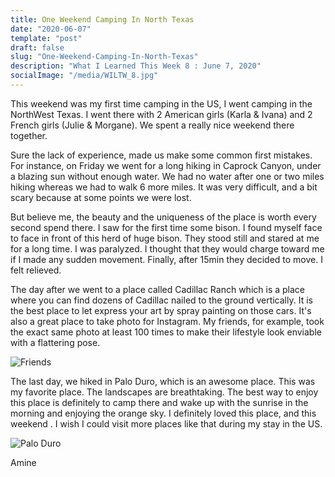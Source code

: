 ```yaml
---
title: One Weekend Camping In North Texas 
date: "2020-06-07"
template: "post"
draft: false
slug: "One-Weekend-Camping-In-North-Texas"
description: "What I Learned This Week 8 : June 7, 2020"
socialImage: "/media/WILTW_8.jpg"
---
```


This weekend was my first time camping in the US, I went camping in the NorthWest Texas.
I went there with 2 American girls (Karla & Ivana) and 2 French girls (Julie & Morgane).
We spent a really nice weekend there together.

Sure the lack of experience, made us make some common first mistakes.
For instance, on Friday we went for a long hiking in Caprock Canyon, under a blazing sun without enough water. We had no water after one or two miles hiking whereas we had to walk 6 more miles.
It was very difficult, and a bit scary because at some points we were lost. 

But believe me, the beauty and the uniqueness of the place is worth every second spend there.
I saw for the first time some bison. I found myself face to face in front of this herd of huge bison. They stood still and stared at me for a long time. I was paralyzed. I thought that they would charge toward me if I made any sudden movement.
Finally, after 15min they decided to move. I felt relieved.

The day after we went to a place called Cadillac Ranch which is a place where you can find dozens of Cadillac nailed to the ground vertically. It is the best place to let express your art by spray painting on those cars. It's also a great place to take photo for Instagram. My friends, for example, took the exact same photo at least 100 times to make their lifestyle look enviable with a flattering pose.

![Friends](/media/WILTW_8_1.jpg)

The last day, we hiked in Palo Duro, which is an awesome place. This was my favorite place. The landscapes are breathtaking.
The best way to enjoy this place is definitely to camp there and wake up with the sunrise in the morning and enjoying the orange sky.
I definitely loved this place, and this weekend . I wish I could visit more places like that during my stay in the US.

![Palo Duro](/media/WILTW_8_2.jpg)

Amine

